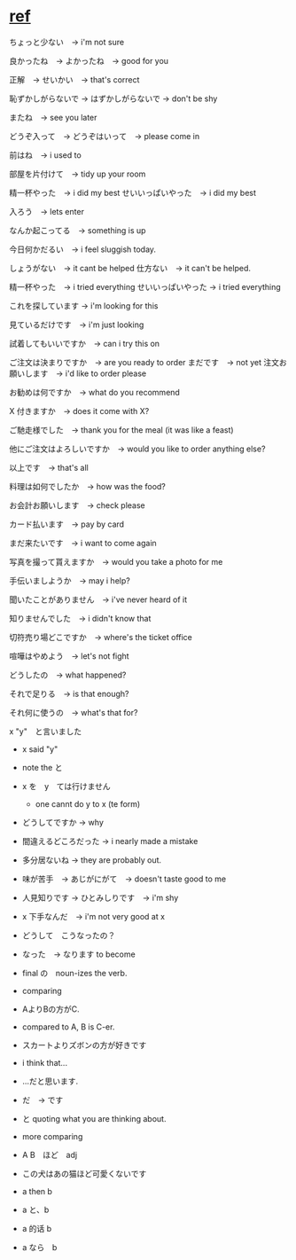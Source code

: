 # [ref](https://www.youtube.com/watch?v=Dy-DmYCcyzA&t=1554s)

ちょっと少ない　→ i'm not sure

良かったね　→ よかったね　→ good for you

正解　→ せいかい　→ that's correct

恥ずかしがらないで → はずかしがらないで → don't be shy

またね　→ see you later

どうぞ入って　→ どうぞはいって　→ please come in

前はね　→ i used to

部屋を片付けて　→ tidy up your room

精一杯やった　→ i did my best
せいいっぱいやった　→ i did my best

入ろう　→ lets enter

なんか起こってる　→ something is up

今日何かだるい　→ i feel sluggish today.

しょうがない　→ it cant be helped
仕方ない　→ it can't be helped.

精一杯やった　→ i tried everything
せいいっぱいやった → i tried everything

これを探しています → i'm looking for this

見ているだけです　→ i'm just looking

試着してもいいですか　→ can i try this on

ご注文は決まりですか　→ are you ready to order
まだです　→ not yet
注文お願いします　→ i'd like to order please

お勧めは何ですか　→ what do you recommend

X 付きますか　→ does it come with X?

ご馳走様でした　→ thank you for the meal (it was like a feast)

他にご注文はよろしいですか　→ would you like to order anything else?

以上です　→ that's all

料理は如何でしたか　→ how was the food?

お会計お願いします　→ check please

カード払います　→ pay by card

まだ来たいです　→ i want to come again

写真を撮って貰えますか　→ would you take a photo for me

手伝いましようか　→ may i help?

聞いたことがありません　→ i've never heard of it

知りませんでした　→ i didn't know that

切符売り場どこですか　→ where's the ticket office

喧嘩はやめよう　→ let's not fight

どうしたの　→ what happened?

それで足りる　→ is that enough?

それ何に使うの　→ what's that for?

x "y"　と言いました
- x said "y"
- note the と

- x を　y　ては行けません
  - one cannt do y to x (te form)

- どうしてですか -> why

- 間違えるどころだった → i nearly made a mistake

- 多分居ないね → they are probably out.

- 味が苦手　→ あじがにがて　→ doesn't taste good to me

- 人見知りです → ひとみしりです　→ i'm shy

- x 下手なんだ　→ i'm not very good at x

- どうして　こうなったの？
 - なった　→ なります to become
 - final の　noun-izes the verb.

 - comparing
 - AよりBの方がC.
 - compared to A, B is C-er.
 - スカートよりズボンの方が好きです

 - i think that...
 - ...だと思います.
 - だ　→ です
 - と quoting what you are thinking about.

- more comparing
- A B　ほど　adj
 - この犬はあの猫ほど可愛くないです

- a then b
- a と、b

- a 的话 b
- a なら　b